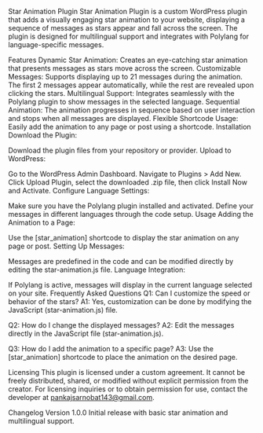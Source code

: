 Star Animation Plugin
Star Animation Plugin is a custom WordPress plugin that adds a visually engaging star animation to your website, displaying a sequence of messages as stars appear and fall across the screen. The plugin is designed for multilingual support and integrates with Polylang for language-specific messages.

Features
Dynamic Star Animation: Creates an eye-catching star animation that presents messages as stars move across the screen.
Customizable Messages: Supports displaying up to 21 messages during the animation. The first 2 messages appear automatically, while the rest are revealed upon clicking the stars.
Multilingual Support: Integrates seamlessly with the Polylang plugin to show messages in the selected language.
Sequential Animation: The animation progresses in sequence based on user interaction and stops when all messages are displayed.
Flexible Shortcode Usage: Easily add the animation to any page or post using a shortcode.
Installation
Download the Plugin:

Download the plugin files from your repository or provider.
Upload to WordPress:

Go to the WordPress Admin Dashboard.
Navigate to Plugins > Add New.
Click Upload Plugin, select the downloaded .zip file, then click Install Now and Activate.
Configure Language Settings:

Make sure you have the Polylang plugin installed and activated.
Define your messages in different languages through the code setup.
Usage
Adding the Animation to a Page:

Use the [star_animation] shortcode to display the star animation on any page or post.
Setting Up Messages:

Messages are predefined in the code and can be modified directly by editing the star-animation.js file.
Language Integration:

If Polylang is active, messages will display in the current language selected on your site.
Frequently Asked Questions
Q1: Can I customize the speed or behavior of the stars?
A1: Yes, customization can be done by modifying the JavaScript (star-animation.js) file.

Q2: How do I change the displayed messages?
A2: Edit the messages directly in the JavaScript file (star-animation.js).

Q3: How do I add the animation to a specific page?
A3: Use the [star_animation] shortcode to place the animation on the desired page.

Licensing
This plugin is licensed under a custom agreement. It cannot be freely distributed, shared, or modified without explicit permission from the creator. For licensing inquiries or to obtain permission for use, contact the developer at pankajsarnobat143@gmail.com.

Changelog
Version 1.0.0
Initial release with basic star animation and multilingual support.

